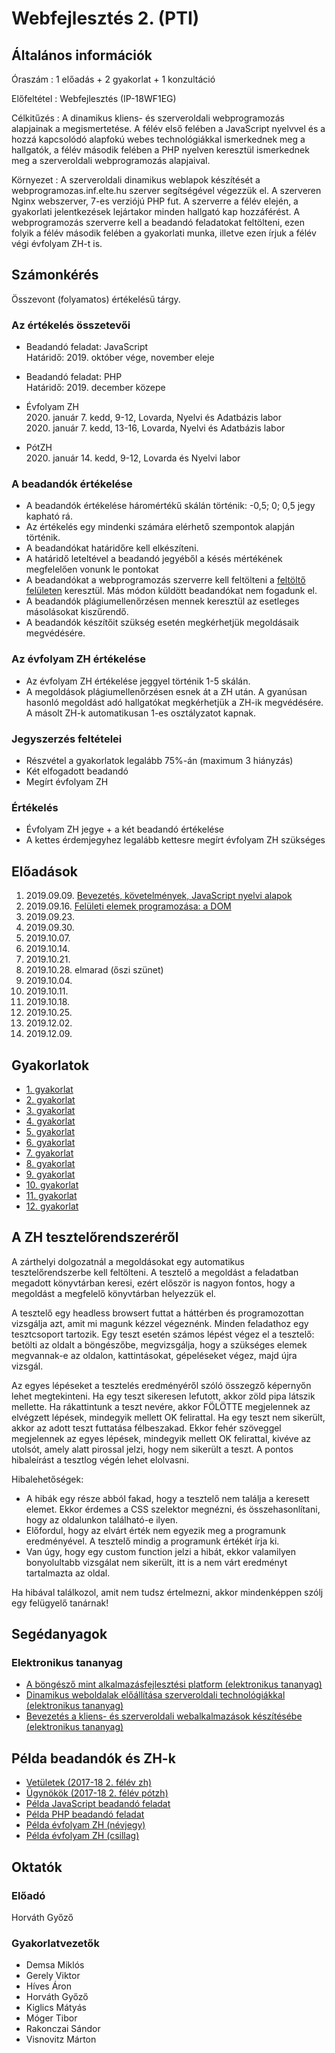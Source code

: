 # Webfejlesztés 2. (PTI)

## Általános információk

Óraszám
: 1 előadás + 2 gyakorlat + 1 konzultáció

Előfeltétel
: Webfejlesztés (IP-18WF1EG)

Célkitűzés
: A dinamikus kliens- és szerveroldali webprogramozás alapjainak a megismertetése. A félév első felében a JavaScript nyelvvel és a hozzá kapcsolódó alapfokú webes technológiákkal ismerkednek meg a hallgatók, a félév második felében a PHP nyelven keresztül ismerkednek meg a szerveroldali webprogramozás alapjaival.

Környezet
: A szerveroldali dinamikus weblapok készítését a webprogramozas.inf.elte.hu szerver segítségével végezzük el. A szerveren Nginx webszerver, 7-es verziójú PHP fut. A szerverre a félév elején, a gyakorlati jelentkezések lejártakor minden hallgató kap hozzáférést. A webprogramozás szerverre kell a beadandó feladatokat feltölteni, ezen folyik a félév második felében a gyakorlati munka, illetve ezen írjuk a félév végi évfolyam ZH-t is.

## Számonkérés

Összevont (folyamatos) értékelésű tárgy.

### Az értékelés összetevői

<!-- * Beadandó feladat (PTI): [JavaScript](#!/subjects/webprog-pti#javascript-beadandó-(pti)-%E2%80%93-robotkaland)   -->
* Beadandó feladat: JavaScript  
    Határidő: 2019. október vége, november eleje  
    <!-- Határidő: 2019. április 23. éjfél   -->
    <!-- [Beadás](http://webprogramozas.inf.elte.hu/ebr) -->

<!-- * Beadandó feladat: [PHP](#!/subjects/webprog-pti#php-beadandó-(pti)-%E2%80%93-robotkaland)   -->
* Beadandó feladat: PHP  
    Határidő: 2019. december közepe  
    <!-- Határidő: 2019. május 28.   -->
    <!-- [Beadás](http://webprogramozas.inf.elte.hu/ebr) -->

<!-- * [Évfolyam ZH](#!/subjects/webprog-pti/zh/avengers)   -->
* Évfolyam ZH  
    2020. január 7. kedd, 9-12, Lovarda, Nyelvi és Adatbázis labor  
    2020. január 7. kedd, 13-16, Lovarda, Nyelvi és Adatbázis labor

<!-- * [PótZH](#!/subjects/webprog-pti/zh/thor)   -->
* PótZH  
    2020. január 14. kedd, 9-12, Lovarda és Nyelvi labor

### A beadandók értékelése

* A beadandók értékelése háromértékű skálán történik: -0,5; 0; 0,5 jegy kapható rá.
* Az értékelés egy mindenki számára elérhető szempontok alapján történik.
* A beadandókat határidőre kell elkészíteni.
* A határidő leteltével a beadandó jegyéből a késés mértékének megfelelően vonunk le pontokat
* A beadandókat a webprogramozás szerverre kell feltölteni a [feltöltő felületen](http://webprogramozas.inf.elte.hu/ebr) keresztül. Más módon küldött beadandókat nem fogadunk el.
* A beadandók plágiumellenőrzésen mennek keresztül az esetleges másolásokat kiszűrendő.
* A beadandók készítőit szükség esetén megkérhetjük megoldásaik megvédésére.

### Az évfolyam ZH értékelése

* Az évfolyam ZH értékelése jeggyel történik 1-5 skálán.
* A megoldások plágiumellenőrzésen esnek át a ZH után. A gyanúsan hasonló megoldást adó hallgatókat megkérhetjük a ZH-ik megvédésére. A másolt ZH-k automatikusan 1-es osztályzatot kapnak.

### Jegyszerzés feltételei

* Részvétel a gyakorlatok legalább 75%-án (maximum 3 hiányzás)
* Két elfogadott beadandó
* Megírt évfolyam ZH

### Értékelés

* Évfolyam ZH jegye + a két beadandó értékelése
* A kettes érdemjegyhez legalább kettesre megírt évfolyam ZH szükséges

## Előadások

1. 2019.09.09. [Bevezetés, követelmények, JavaScript nyelvi alapok](http://webprogramozas.inf.elte.hu/webprog/ea/01/)
2. 2019.09.16. [Felületi elemek programozása: a DOM](http://webprogramozas.inf.elte.hu/webprog/ea/02/)
3. 2019.09.23. 
4. 2019.09.30. 
5. 2019.10.07. 
6. 2019.10.14. 
7. 2019.10.21. 
8. 2019.10.28. elmarad (őszi szünet)
9. 2019.10.04. 
10. 2019.10.11. 
11. 2019.10.18. 
12. 2019.10.25. 
13. 2019.12.02. 
14. 2019.12.09. 

## Gyakorlatok

- [1. gyakorlat](#!/subjects/webprog-pti/gyak/01)
- [2. gyakorlat](#!/subjects/webprog-pti/gyak/02)
- [3. gyakorlat](#!/subjects/webprog-pti/gyak/03)
- [4. gyakorlat](#!/subjects/webprog-pti/gyak/04)
- [5. gyakorlat](#!/subjects/webprog-pti/gyak/05)
- [6. gyakorlat](#!/subjects/webprog-pti/gyak/06)
- [7. gyakorlat](#!/subjects/webprog-pti/gyak/07)
- [8. gyakorlat](#!/subjects/webprog-pti/gyak/08)
- [9. gyakorlat](#!/subjects/webprog-pti/gyak/09)
- [10. gyakorlat](#!/subjects/webprog-pti/gyak/10)
- [11. gyakorlat](#!/subjects/webprog-pti/gyak/11)
- [12. gyakorlat](#!/subjects/webprog-pti/gyak/12)

<!-- 
<style>
table.robot {
  border-collapse: collapse;
}
.robot td {
  width: 20px;
  height: 20px;
  border: 1px solid gray
}
.mezo {
  background-color: lightgray;
}
.futoszalag {
  background-color: lightblue;
}
.forgato {
  background-color: orange;
}
.start {
  background-color: lightgreen;
}
.cel {
  background-color: darkgreen;
}
.godor {
  background-color: black;
}
.jobb.fal {
  border-right: 4px solid yellow;
}
.bal.fal {
  border-left: 4px solid yellow;
}
.fent.fal {
  border-top: 4px solid yellow;
}
.lent.fal {
  border-bottom: 4px solid yellow;
}
main img {
  max-width: 80%;
}
</style>

## JavaScript beadandó (PTI) -- Robotkaland

:::center aligned walle
![](/assets/images/webfejl2/walle.jpg)
:::

Wall-E, a kis robot egy hatalmas űrhajó alsó szintjén a gépházban dolgozik. Egy nap az űrhajó meteorzáporba kerül, és az egyik meteor lyukat üt az űrhajó testén. A sérülés olyan veszélyes, hogy az automata védelmi rendszer azonnal lezárja ezt a szintet, így emberek nem tudnak a gépházba bemenni. Egyedül Wall-E tartózkodik a gépházban, akinek utasításokat adhatunk. Wall-E memóriája azonban véges, így egyszerre csak 5 parancsot tud megjegyezni és végrehajtani, majd újra és újra be kell őt programozni a következő lépésekre. Ráadásul a meteor a kommunikációs egységet is megrongálta, így mindig csak 9 véletlenszerű utasítás közül választhatjuk ki az 5 parancsot. A dolgot azonban a terep is nehezíti: ami a mindennapi munkát segítette, az most itt akár hátráltathatja is a haladást. A gépházban ugyanis futószalagok, forgatók és gödrök vannak, amelyek befolyásolják a robot mozgását.
Segíts Wall-E-nak eljutni a gépházban a sérülés helyére és megjavítani azt!

### A főoldal

A nyitóoldalon legyen lehetőség pályát választani. Készítsünk elő két pályát: egy kisebbet és egy nagyobbat. A választás után megjelenik a játék oldala, ahol elkezdődik a játék.

### A játék fázisai

<table border="1">
    <tr><td>
    <table class="robot">
        <tr>
            <td class="mezo"></td>
            <td class="cel">✹</td>
            <td class="mezo"></td>
            <td class="mezo"></td>
            <td class="godor"></td>
            <td class="mezo"></td>
        </tr>
        <tr>
            <td class="mezo"></td>
            <td class="futoszalag">⮦</td>
            <td class="futoszalag">⮢</td>
            <td class="mezo"></td>
            <td class="mezo"></td>
            <td class="mezo"></td>
        </tr>
        <tr>
            <td class="mezo"></td>
            <td class="futoszalag">↓</td>
            <td class="futoszalag">⮤</td>
            <td class="futoszalag">←</td>
            <td class="futoszalag">←</td>
            <td class="futoszalag">←</td>
        </tr>
        <tr>
            <td class="mezo"></td>
            <td class="forgato">↺</td>
            <td class="mezo jobb fal"></td>
            <td class="mezo bal fent fal"></td>
            <td class="mezo"></td>
            <td class="mezo"></td>
        </tr>
        <tr>
            <td class="mezo"></td>
            <td class="mezo"></td>
            <td class="godor"></td>
            <td class="mezo"></td>
            <td class="start">⮘</td>
            <td class="mezo"></td>
        </tr>
    </table>
    </td></tr>
    <tr>
        <td>
            9 véletlenszerűen generált kártya
        </td>
    </tr>
    <tr>
        <td>
            5 kiválasztott kártya
        </td>
    </tr>
</table>

#### 0. Előkészületek

Adott egy NxM-es pálya, minden mezője a következő lehet:

- padló (`▩`)
- futószalag (`←`,`↑`,`→`,`↓`,`⮠`,`⮡`,`⮢`,`⮣`,`⮤`,`⮥`,`⮦`,`⮧`)
- forgató (`↺`,`↻`)
- gödör (`◼`)
- start pont egy alap kiindulási iránnyal
- sérülés (`✹`)

A mezők között fal is lehet, ezen a robot nem tud átmenni. A pályát gödör veszi körbe; a pályáról lelépve ebbe zuhanunk. A robot a start pontról indul, a megadott irányba néz (`⮘`,`⮙`,`⮚`,`⮛`). A játék a következő lépésekből áll.

#### 1. Utasítások generálása

A kiindulási utasításkészlet a következő:

- 1 lépés előre (3db) `⭢`
- 2 lépés előre (3db) `⮆`
- 3 lépés előre (3db) `⇶`
- fordulj balra (3db) `⬏`
- fordulj jobbra (3db) `⬎`
- fordulj meg (3db) `⮌`
- tolass (3db) `⭠`

Ebből kell 9 utasítást véletlenszerűen kiválasztania a gépnek, és a képernyőn megjeleníteni.

#### 2. Utasítások kiválasztása

A feltüntetett 9 utasítás közül kell 5 kártyát kiválasztanunk adott idő alatt, és ezeket az utasításregiszterekbe rakni. Az utasításregiszterek minden kör kezdetén üresek. A választás kattintással történik, és az utasításregisztereket balról jobbra folyamatosan töltjük föl. Visszalépési lehetőség nincs az adott körben. A rendelkezésre álló idő a pályához tartozik, értékét fel kell tüntetni másodpercenként. Ha az idő letelik, akkor az utasításregisztereket a lehetőségek közül véletlenszerűen feltölti a gép. Ha az idő letelte előtt beteltek a regiszterek, akkor a következő fázis jön (utasítások végrehajtása).

#### 3. Utasítások végrehajtása

Ekkor egyesével végrehajtjuk a kiválasztott 5 utasítást. Minden utasításnál először a robot mozog, majd a pálya a következő sorrendben:

1. A robot mozog a megadott irányban (ha tud, pl. falon nem tud átmenni).
2. Futószalag tol rajta egyet a megadott irányban. Ha ekkor olyan futószalag elemre érkezik, amelyik kanyarodik, akkor a robot is elfordul. (Ha csak ráléptünk egy ilyen kanyarodó futószalagra, akkor nem fordulunk, hanem az a kimeneti irányában tol minket.)
3. A forgatók az adott irányban 90 fokkal elforgatnak.

Ha gödörbe esünk közben (vagy lelépünk a pályáról), akkor veszítettünk. Ha elérjük a sérülés helyét, akkor nyertünk. Ha mind az 5 utasítás végrehajtódott, akkor az 1. ponttól (utasítások generálása) folytatjuk.

A mozgatások fél másodpercenként kövessék egymást, a felületen jelezni kell, melyik kártya végrehajtása aktuális.

#### 4. Nyer/veszít

A nyerés vagy veszítés tényét kiírjuk a képernyőre.


### Működés és segítség

Nincs elvárás arra vonatkozóan, hogy milyen technológiával (táblázat vagy canvas) oldod meg a feladatot, továbbá a megjelenést és működést illetően sincsenek kőbe vésett elvárások.

#### Pályaleírás

Érdemes a pályaleírást valamilyen adatszerkezetben megadni. Ez nemcsak a két előre megadott pálya megjelenítését segíti, de a PHP-s beadandónál az adatbázisban való tárolást is megkönnyíti. A leírás pl. történhet így:

```js
{
    tabla: [
        "▩▩▩◼↑▩▩▩✹▩▩▩",
        "▩▩▩▩↑▩▩▩▩▩▩▩",
        "▩▩▩▩⮤←←←←←←↺▩▩",
        "▩▩▩▩▩▩▩▩▩▩▩▩",
        "▩◼◼▩▩▩▩▩⮘▩▩▩",
    ],
    falak: [
        {sor: 5, oszlop: 6, oldal: "lent"}, // az 5. sor 6. cellájának alsó részén van a fal
        {sor: 5, oszlop: 6, oldal: "balra"},
    ],
    ido: 5000       // 5s van a kártyák kiválasztására
}
```

#### Időzített léptetés

A kártyák feldolgozását fél másodpercenként kell léptetni. Ehhez időzítőt kell használni. Az alábbiakban az látható, hogyan lehet pl. egy ciklusból eljutni az időzített léptetésig.

A kiindulási pont egy sima ciklus, amiben a feldolgozás most egy sima konzolra írás.

```js
function vegrehajtas() {
  for (let i = 0; i < 5; i++) {
    console.log("feldolgoz", i)
  }
}
```

A számlálós ciklust átírhatjuk elöltesztelősre:

```js
function vegrehajtas(i = 0) {
  while (i < 5) {
    console.log("feldolgoz", i)
    i = i + 1
  }
}
```

Ebből már könnyű az ismétlődést rekurzióval megoldani, tulajdonképpen a `while` helyett `if`-et kell írni, és a végén egy rekurzív hívást elhelyezni:

```js
function vegrehajtas(i = 0) {
  if (i < 5) {
    console.log("feldolgoz", i)
    processWithLoop3(i + 1)
  }
}
```

Az időzítés hasonló a rekurzióhoz, csak nem szinkron közvetlen hívás van, hanem egy aszinkron közvetett:

```js
function vegrehajtas(i = 0) {
  if (i < 5) {
    console.log("feldolgoz", i)
    setTimeout(() => processWithTimeout(i + 1), 500)
  }
}
```

A lényeg, hogy egy állapotváltozóba ki kell szervezni, hogy kell-e újra időzítőt hívni. A mi esetünkben ez az `i` változó volt.


### Pontozás

Ha szükséges, akkor a pályák átalakíthatók a lenti feltételek kielégítése végett.

#### Kötelező (enélkül nincs jegy):

- Legalább 1 pálya megjelenik.
- Robot, sérülés, gödör van.
- Az utasításkészlet elemei megjelennek és rájuk kattintva a robot mozgatható.
- Végállapot kezelése: nyerés (sérülés helyére eljut) vagy vesztés (gödörbe esik) eldöntése és megjelenítése.

#### Nem kötelező

- A pályák választhatóak, a kiválasztott pálya megjelenik. (1 pont)
- Működik az utasítások generálása (1 pont)
- Működik az utasítások kiválasztása (1 pont)
- Van időlimit az utasítások kiválasztására, és ha letelik, akkor automatikusan feltöltődnek az utasításregiszterek (1 pont)
- Az utasítások végrehajtása megtörténik (1 pont)
- Az utasítások végrehajtása léptetve fél másodpercenként történik (2 pont)
- Van forgató és helyesen működik (1 pont)
- Van egyenes futószalag és helyesen működik (1 pont)
- Van kanyarodó futószalag és helyesen működik (futószalagról vagy pályaelemről odalépve) (1 pont)
- Nincs nagyobb programhiba, nem csalhatók elő furcsa jelenségek (1 pont)
- 1 hét késés (-2 pont)
- 2 hét késés (-4 pont)
- 2 hétnél több késés (nincs elfogadva a beadandó, nincs jegy)

### Értékelés:

- 0-4 pont: -0,5
- 5-8 pont: 0
- 9-11 pont: +0,5

### Beadás

A megoldásokat a webprogramozas.inf.elte.hu szerver [beadási felületén](http://webprogramozas.inf.elte.hu/ebr) kell megtenni.

Határidő: 2019. április 23. éjfél
-->

<!-- 
## PHP beadandó (PTI) -- Robotkaland

Wall-E kalandjai a szerveroldalon folytatódnak. Egészítsd ki a JavaScript beanadóban megírt játékot szerveroldali funkcionalitással.

### Feladatok

1. **Főoldal** A főoldalon legyen egy logó és egy rövid leírás a játékról.

2. **Próbajáték** A főoldalon legyen egy link, amelyre kattintva bejön az első beadandó oldala, és ahol bárki játszhat a játékkal.

3. **Regisztráció** Legyen lehetőség regisztrálni az alkalmazásba. Ehhez név, jelszó, email cím megadása szükséges. Mindegyik kötelező mező, email cím formátumának ellenőrzése szükséges (a formátum legyen feltüntetve az email mező környékén, pl. placeholderként).

4. **Hitelesítés** Legyen lehetőség bármikor belépni az alkalmazásba. Ehhez az email címet és jelszót kell megadni, mindkettő kötelező legyen, és vizsgáljuk az email mező megfelelő formátumát! Bejelentkezés után a regisztrációkor megadott név jelenik meg a felületeken. Bejelentkezett felhasználónak kilépésre is lehetőséget kell adni.

5. **Pályalista** Bejelentkezés után egy listaoldalra kerülünk, ahol a rendszerben tárolt pályák kerülnek felsorolásra. Egy pályánál fel kell tüntetni a nevét (pl. vagy azonosítóját, pl. "Advanced13"), a nehézségét, hányan oldották már meg, illetve a bejelentkezett felhasználó megoldotta-e már.

6. **Játék egy pályával** A listában egy pályára kattintva egy másik oldalon a kiválasztott pályával lehet játszani. A játék végeztével a sikerességet AJAX hívással kell a szerverrel közölni és elmenteni a játékhoz, válaszként pedig az adott pályát sikeresen elvégzett játékosok listáját kell visszaadni és megjeleníteni.

7. **Új pálya** Legyen egy speciális felhasználó (név: admin, email: admin@admin.hu, jelszó: admin), aki belépve még egy funkcióhoz hozzáfér: új pálya felviteléhez. Itt megadhatja az új pálya nevét, nehézségét, és szerkesztheti a pályaelemeket: hányszor hányas a tábla, az egyes mezőkön milyen elemek vannak, Wall-E honnan indul, milyen irányba néz, hol van a sérülés. Hogy ezek megadása miként történik, nincs megkötve. 
    
    - Lehet az, hogy valaki kirajzolja a pályát, és egy palettából a megfelelő elemet kiválasztva a pályán kattintással jelöli meg, hol mi van.
    - Lehet az is, hogy valaki egy `textarea`-ban egy olyan JSON szöveg szerkesztését követeli meg, amit a JavaScript beadandóban pályaleírásként ötletként már megadtam (esetleg saját JSON formátumot). A JSON helyességét feltételezhetjük, ellenőrizni nem kell.

        ```json
        {
            tabla: [
                "▩▩▩◼↑▩▩▩✹▩▩▩",
                "▩▩▩▩↑▩▩▩▩▩▩▩",
                "▩▩▩▩⮤←←←←←←↺▩▩",
                "▩▩▩▩▩▩▩▩▩▩▩▩",
                "▩◼◼▩▩▩▩▩⮘▩▩▩",
            ],
            falak: [
                {sor: 5, oszlop: 6, oldal: "lent"},
                {sor: 5, oszlop: 6, oldal: "balra"},
            ],
            ido: 5000
        }
        ```

        Elmentve az új pálya megjelenik a listaoldalon.

        Az admin képes a pályákat törölni is.


### Beadás

A megoldásokat a [beadási felületen](http://webprogramozas.inf.elte.hu/ebr) keresztül kell feltölteni. Ehhez az elkészült alkalmazást be kell csomagolni ZIP formátumba, ugyanis csak így fogadja el a feltöltő felület.

Határidő: 2019. május 28. éjfél


### Pontozás

- Főoldal: A főoldalról a játék elérhető és játszható.  (kötelező)
- Regisztráció: Lehet regisztrálni, és a regisztrált adatokkal bejelentkezni. (1 pont)
- Hitelesítés: Be és ki lehet jelentkezni. (kötelező)
- Pályalista: Bejelentkezve megjelenik egy pályalista a pályák nevével és nehézségével. (kötelező)
- Pályalista: A pályalista feltünteti a teljesítők számát. (1 pont)
- Pályalista: A pályalista feltünteti azt, hogy a bejelentkezett felhasználó megoldotta-e már. (1 pont)
- Játék: Egy pályát választva, az játszható. (kötelező)
- Játék: Bejelentkezett felhasználó sikeres megoldás után a sikerességet elmenti a szerveren. (1 pont)
- Játék: Bejelentkezett felhasználó sikeres megoldás után a sikerességet elmenti a szerveren, a mentéshez és a teljesítők listája lekérdezéséhez AJAX technológiát használ. (2 pont)
- Új pálya: Az admin felhasználónak elérhető az új pálya felvétele, és ott új pályát tud felvenni. (2 pont)
- Pálya törlése: Az admin felhasználó tud pályát törölni. (1 pont)
- Nincs nagyobb programhiba, nem csalhatók elő furcsa jelenségek (2 pont)
- Május 24-ig beadja (+2 pont)
- 1 hét késés (-2 pont)
- 2 hét késés (-4 pont)
- 2 hétnél több késés (nincs elfogadva a beadandó, nincs jegy)

### Értékelés:

- 0-4 pont: -0,5
- 5-8 pont: 0
- 9-11: +0,5
-->

## A ZH tesztelőrendszeréről

A zárthelyi dolgozatnál a megoldásokat egy automatikus tesztelőrendszerbe kell feltölteni. A tesztelő a megoldást a feladatban megadott könyvtárban keresi, ezért először is nagyon fontos, hogy a megoldást a megfelelő könyvtárban helyezzük el.

A tesztelő egy headless browsert futtat a háttérben és programozottan vizsgálja azt, amit mi magunk kézzel végeznénk. Minden feladathoz egy tesztcsoport tartozik. Egy teszt esetén számos lépést végez el a tesztelő: betölti az oldalt a böngészőbe, megvizsgálja, hogy a szükséges elemek megvannak-e az oldalon, kattintásokat, gépeléseket végez, majd újra vizsgál.

Az egyes lépéseket a tesztelés eredményéről szóló összegző képernyőn lehet megtekinteni. Ha egy teszt sikeresen lefutott, akkor zöld pipa látszik mellette. Ha rákattintunk a teszt nevére, akkor FÖLÖTTE megjelennek az elvégzett lépések, mindegyik mellett OK felirattal. Ha egy teszt nem sikerült, akkor az adott teszt futtatása félbeszakad. Ekkor fehér szöveggel megjelennek az egyes lépések, mindegyik mellett OK felirattal, kivéve az utolsót, amely alatt pirossal jelzi, hogy nem sikerült a teszt. A pontos hibaleírást a tesztlog végén lehet elolvasni. 

Hibalehetőségek:
- A hibák egy része abból fakad, hogy a tesztelő nem találja a keresett elemet. Ekkor érdemes a CSS szelektor megnézni, és összehasonlítani, hogy az oldalunkon található-e ilyen.
- Előfordul, hogy az elvárt érték nem egyezik meg a programunk eredményével. A tesztelő mindig a programunk értékét írja ki.
- Van úgy, hogy egy custom function jelzi a hibát, ekkor valamilyen bonyolultabb vizsgálat nem sikerült, itt is a nem várt eredményt tartalmazta az oldal.

Ha hibával találkozol, amit nem tudsz értelmezni, akkor mindenképpen szólj egy felügyelő tanárnak!


## Segédanyagok

### Elektronikus tananyag

* [A böngésző mint alkalmazásfejlesztési platform (elektronikus tananyag)](http://webprogramozas.inf.elte.hu/tananyag/kliens/)
* [Dinamikus weboldalak előállítása szerveroldali technológiákkal (elektronikus tananyag)](http://webprogramozas.inf.elte.hu/tananyag/szerver/)
* [Bevezetés a kliens- és szerveroldali webalkalmazások készítésébe (elektronikus tananyag)](http://webprogramozas.inf.elte.hu/tananyag/wf2/index.html)

## Példa beadandók és ZH-k

* [Vetületek (2017-18 2. félév zh)](http://webprogramozas.inf.elte.hu/webfejl2/gyak/vetuletek.html)
* [Ügynökök (2017-18 2. félév pótzh)](http://webprogramozas.inf.elte.hu/webfejl2/gyak/ugynokok.html)
* [Példa JavaScript beadandó feladat](http://webprogramozas.inf.elte.hu/webfejl2/gyak/js_grafilogika.html)
* [Példa PHP beadandó feladat](http://webprogramozas.inf.elte.hu/webfejl2/gyak/php_grafilogika.html)
* [Példa évfolyam ZH (névjegy)](http://webprogramozas.inf.elte.hu/webfejl2/gyak/pelda_zh.html)
* [Példa évfolyam ZH (csillag)](http://webprogramozas.inf.elte.hu/webfejl2/gyak/pelda_zh2.html)

## Oktatók

### Előadó

Horváth Győző

### Gyakorlatvezetők

* Demsa Miklós
* Gerely Viktor
* Híves Áron
* Horváth Győző
* Kiglics Mátyás
* Móger Tibor
* Rakonczai Sándor
* Visnovitz Márton
